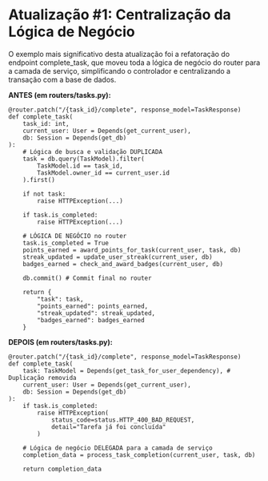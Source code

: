 # Atualização #1: Centralização da Lógica de Negócio
O exemplo mais significativo desta atualização foi a refatoração do endpoint complete_task, que moveu toda a lógica de negócio do router para a camada de serviço, simplificando o controlador e centralizando a transação com a base de dados.

**ANTES (em routers/tasks.py):**

    @router.patch("/{task_id}/complete", response_model=TaskResponse)
    def complete_task(
        task_id: int,
        current_user: User = Depends(get_current_user),
        db: Session = Depends(get_db)
    ):
        # Lógica de busca e validação DUPLICADA
        task = db.query(TaskModel).filter(
            TaskModel.id == task_id,
            TaskModel.owner_id == current_user.id
        ).first()

        if not task:
            raise HTTPException(...)

        if task.is_completed:
            raise HTTPException(...)

        # LÓGICA DE NEGÓCIO no router
        task.is_completed = True
        points_earned = award_points_for_task(current_user, task, db)
        streak_updated = update_user_streak(current_user, db)
        badges_earned = check_and_award_badges(current_user, db)

        db.commit() # Commit final no router

        return {
            "task": task,
            "points_earned": points_earned,
            "streak_updated": streak_updated,
            "badges_earned": badges_earned
        }

**DEPOIS (em routers/tasks.py):**

    @router.patch("/{task_id}/complete", response_model=TaskResponse)
    def complete_task(
        task: TaskModel = Depends(get_task_for_user_dependency), # Duplicação removida
        current_user: User = Depends(get_current_user),
        db: Session = Depends(get_db)
    ):
        if task.is_completed:
            raise HTTPException(
                status_code=status.HTTP_400_BAD_REQUEST,
                detail="Tarefa já foi concluída"
            )

        # Lógica de negócio DELEGADA para a camada de serviço
        completion_data = process_task_completion(current_user, task, db)

        return completion_data
